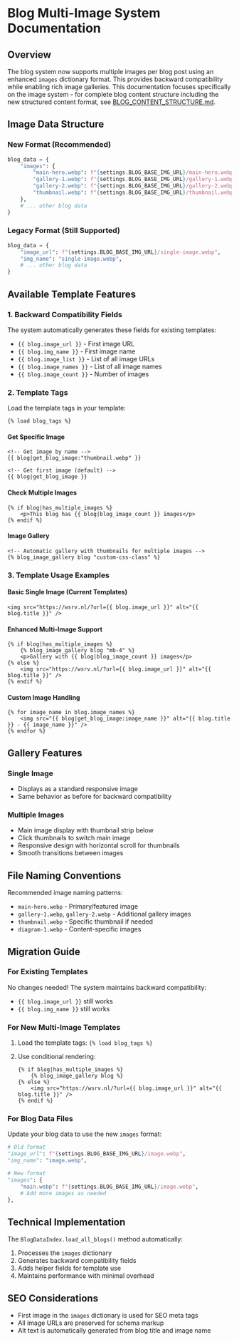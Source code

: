 # Blog Multi-Image System Documentation

## Overview

The blog system now supports multiple images per blog post using an enhanced `images` dictionary format. This provides backward compatibility while enabling rich image galleries. This documentation focuses specifically on the image system - for complete blog content structure including the new structured content format, see [BLOG_CONTENT_STRUCTURE.md](./BLOG_CONTENT_STRUCTURE.md).

## Image Data Structure

### New Format (Recommended)

```python
blog_data = {
    "images": {
        "main-hero.webp": f"{settings.BLOG_BASE_IMG_URL}/main-hero.webp",
        "gallery-1.webp": f"{settings.BLOG_BASE_IMG_URL}/gallery-1.webp", 
        "gallery-2.webp": f"{settings.BLOG_BASE_IMG_URL}/gallery-2.webp",
        "thumbnail.webp": f"{settings.BLOG_BASE_IMG_URL}/thumbnail.webp"
    },
    # ... other blog data
}
```

### Legacy Format (Still Supported)

```python
blog_data = {
    "image_url": f"{settings.BLOG_BASE_IMG_URL}/single-image.webp",
    "img_name": "single-image.webp",
    # ... other blog data
}
```

## Available Template Features

### 1. Backward Compatibility Fields

The system automatically generates these fields for existing templates:

- `{{ blog.image_url }}` - First image URL
- `{{ blog.img_name }}` - First image name
- `{{ blog.image_list }}` - List of all image URLs
- `{{ blog.image_names }}` - List of all image names
- `{{ blog.image_count }}` - Number of images

### 2. Template Tags

Load the template tags in your template:

```django
{% load blog_tags %}
```

#### Get Specific Image

```django
<!-- Get image by name -->
{{ blog|get_blog_image:"thumbnail.webp" }}

<!-- Get first image (default) -->
{{ blog|get_blog_image }}
```

#### Check Multiple Images

```django
{% if blog|has_multiple_images %}
    <p>This blog has {{ blog|blog_image_count }} images</p>
{% endif %}
```

#### Image Gallery

```django
<!-- Automatic gallery with thumbnails for multiple images -->
{% blog_image_gallery blog "custom-css-class" %}
```

### 3. Template Usage Examples

#### Basic Single Image (Current Templates)

```django
<img src="https://wsrv.nl/?url={{ blog.image_url }}" alt="{{ blog.title }}" />
```

#### Enhanced Multi-Image Support

```django
{% if blog|has_multiple_images %}
    {% blog_image_gallery blog "mb-4" %}
    <p>Gallery with {{ blog|blog_image_count }} images</p>
{% else %}
    <img src="https://wsrv.nl/?url={{ blog.image_url }}" alt="{{ blog.title }}" />
{% endif %}
```

#### Custom Image Handling

```django
{% for image_name in blog.image_names %}
    <img src="{{ blog|get_blog_image:image_name }}" alt="{{ blog.title }} - {{ image_name }}" />
{% endfor %}
```

## Gallery Features

### Single Image

- Displays as a standard responsive image
- Same behavior as before for backward compatibility

### Multiple Images

- Main image display with thumbnail strip below
- Click thumbnails to switch main image
- Responsive design with horizontal scroll for thumbnails
- Smooth transitions between images

## File Naming Conventions

Recommended image naming patterns:

- `main-hero.webp` - Primary/featured image
- `gallery-1.webp`, `gallery-2.webp` - Additional gallery images
- `thumbnail.webp` - Specific thumbnail if needed
- `diagram-1.webp` - Content-specific images

## Migration Guide

### For Existing Templates

No changes needed! The system maintains backward compatibility:

- `{{ blog.image_url }}` still works
- `{{ blog.img_name }}` still works

### For New Multi-Image Templates

1. Load the template tags: `{% load blog_tags %}`
2. Use conditional rendering:

   ```django
   {% if blog|has_multiple_images %}
       {% blog_image_gallery blog %}
   {% else %}
       <img src="https://wsrv.nl/?url={{ blog.image_url }}" alt="{{ blog.title }}" />
   {% endif %}
   ```

### For Blog Data Files

Update your blog data to use the new `images` format:

```python
# Old format
"image_url": f"{settings.BLOG_BASE_IMG_URL}/image.webp",
"img_name": "image.webp",

# New format  
"images": {
    "main.webp": f"{settings.BLOG_BASE_IMG_URL}/image.webp",
    # Add more images as needed
},
```

## Technical Implementation

The `BlogDataIndex.load_all_blogs()` method automatically:

1. Processes the `images` dictionary
2. Generates backward compatibility fields
3. Adds helper fields for template use
4. Maintains performance with minimal overhead

## SEO Considerations

- First image in the `images` dictionary is used for SEO meta tags
- All image URLs are preserved for schema markup
- Alt text is automatically generated from blog title and image name
